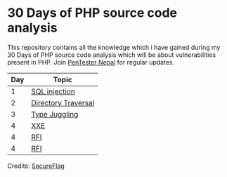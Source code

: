 # 30 Days of PHP source code analysis

This repository contains all the knowledge which i have gained during my 30 Days of PHP source code analysis which will be about vulnerabilities present in PHP. Join [PenTester Nepal](https://www.facebook.com/groups/548574625199832) for regular updates.

| Day     | Topic      |
| ------------- | ------------- | 
| 1         | [SQL injection](Day1)         | 
| 2         | [Directory Traversal](Day2)         | 
| 3         | [Type Juggling](Day3)         | 
| 4         | [XXE](Day4)                    |
| 4         | [RFI](Day5)                    |
| 4         | [RFI](Day5)                    |

Credits: [SecureFlag](https://secureflag.owasp.org/)
